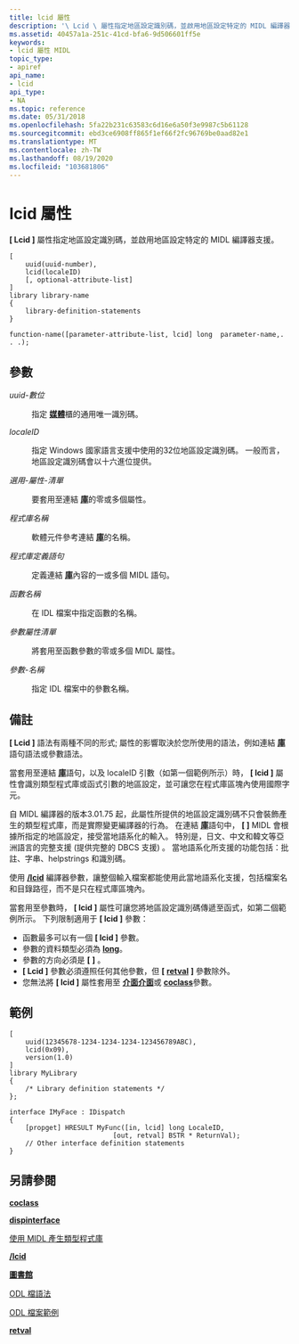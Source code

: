 ```yaml
---
title: lcid 屬性
description: '\ Lcid \ 屬性指定地區設定識別碼，並啟用地區設定特定的 MIDL 編譯器支援。'
ms.assetid: 40457a1a-251c-41cd-bfa6-9d506601ff5e
keywords:
- lcid 屬性 MIDL
topic_type:
- apiref
api_name:
- lcid
api_type:
- NA
ms.topic: reference
ms.date: 05/31/2018
ms.openlocfilehash: 5fa22b231c63583c6d16e6a50f3e9987c5b61128
ms.sourcegitcommit: ebd3ce6908ff865f1ef66f2fc96769be0aad82e1
ms.translationtype: MT
ms.contentlocale: zh-TW
ms.lasthandoff: 08/19/2020
ms.locfileid: "103681806"
---
```

# <a name="lcid-attribute"></a>lcid 屬性

**\[ Lcid \]** 屬性指定地區設定識別碼，並啟用地區設定特定的 MIDL 編譯器支援。

``` syntax
[
    uuid(uuid-number), 
    lcid(localeID)
    [, optional-attribute-list]
] 
library library-name
{ 
    library-definition-statements
}

function-name([parameter-attribute-list, lcid] long  parameter-name,. . .);
```

## <a name="parameters"></a>參數

<dl> <dt>

*uuid-數位* 
</dt> <dd>

指定 [**媒體**](library.md)櫃的通用唯一識別碼。

</dd> <dt>

*localeID* 
</dt> <dd>

指定 Windows 國家語言支援中使用的32位地區設定識別碼。 一般而言，地區設定識別碼會以十六進位提供。

</dd> <dt>

*選用-屬性-清單* 
</dt> <dd>

要套用至連結 [**庫**](library.md)的零或多個屬性。

</dd> <dt>

*程式庫名稱* 
</dt> <dd>

軟體元件參考連結 [**庫**](library.md)的名稱。

</dd> <dt>

*程式庫定義語句* 
</dt> <dd>

定義連結 [**庫**](library.md)內容的一或多個 MIDL 語句。

</dd> <dt>

*函數名稱* 
</dt> <dd>

在 IDL 檔案中指定函數的名稱。

</dd> <dt>

*參數屬性清單* 
</dt> <dd>

將套用至函數參數的零或多個 MIDL 屬性。

</dd> <dt>

*參數-名稱* 
</dt> <dd>

指定 IDL 檔案中的參數名稱。

</dd> </dl>

## <a name="remarks"></a>備註

**\[ Lcid \]** 語法有兩種不同的形式; 屬性的影響取決於您所使用的語法，例如連結 [**庫**](library.md)語句語法或參數語法。

當套用至連結 [**庫**](library.md)語句，以及 localeID 引數（如第一個範例所示）時， **\[ lcid \]** 屬性會識別類型程式庫或函式引數的地區設定，並可讓您在程式庫區塊內使用國際字元。

自 MIDL 編譯器的版本3.01.75 起，此屬性所提供的地區設定識別碼不只會裝飾產生的類型程式庫，而是實際變更編譯器的行為。 在連結 [**庫**](library.md)語句中， **\[ \]** MIDL 會根據所指定的地區設定，接受當地語系化的輸入。 特別是，日文、中文和韓文等亞洲語言的完整支援 (提供完整的 DBCS 支援) 。 當地語系化所支援的功能包括：批註、字串、helpstrings 和識別碼。

使用 [**/lcid**](-lcid.md) 編譯器參數，讓整個輸入檔案都能使用此當地語系化支援，包括檔案名和目錄路徑，而不是只在程式庫區塊內。

當套用至參數時， **\[ lcid \]** 屬性可讓您將地區設定識別碼傳遞至函式，如第二個範例所示。 下列限制適用于 **\[ lcid \]** 參數：

-   函數最多可以有一個 **\[ lcid \]** 參數。
-   參數的資料類型必須為 [**long**](long.md)。
-   參數的方向必須是 **\[** [](in.md) **\]** 。
-   **\[ Lcid \]** 參數必須遵照任何其他參數，但 **\[** [**retval**](retval.md) **\]** 參數除外。
-   您無法將 **\[ lcid \]** 屬性套用至 [**介面介面**](dispinterface.md)或 [**coclass**](coclass.md)參數。

## <a name="examples"></a>範例

``` syntax
[  
    uuid(12345678-1234-1234-1234-123456789ABC),
    lcid(0x09),
    version(1.0)
] 
library MyLibrary
{
    /* Library definition statements */
};

interface IMyFace : IDispatch
{
    [propget] HRESULT MyFunc([in, lcid] long LocaleID,
                          [out, retval] BSTR * ReturnVal);
    // Other interface definition statements
}
```

## <a name="see-also"></a>另請參閱

<dl> <dt>

[**coclass**](coclass.md)
</dt> <dt>

[**dispinterface**](dispinterface.md)
</dt> <dt>

[使用 MIDL 產生類型程式庫](generating-a-type-library-with-midl-2.md)
</dt> <dt>

[**/lcid**](-lcid.md)
</dt> <dt>

[**圖書館**](library.md)
</dt> <dt>

[ODL 檔語法](/previous-versions/windows/desktop/automat/odl-file-syntax)
</dt> <dt>

[ODL 檔案範例](/previous-versions/windows/desktop/automat/odl-file-example)
</dt> <dt>

[**retval**](retval.md)
</dt> </dl>

 

 